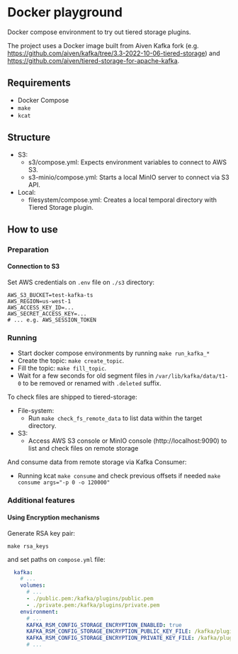 # Docker playground

Docker compose environment to try out tiered storage plugins.

The project uses a Docker image built from Aiven Kafka fork (e.g. https://github.com/aiven/kafka/tree/3.3-2022-10-06-tiered-storage) and https://github.com/aiven/tiered-storage-for-apache-kafka.

## Requirements

- Docker Compose
- `make`
- `kcat`

## Structure

- S3:
  - s3/compose.yml: Expects environment variables to connect to AWS S3.
  - s3-minio/compose.yml: Starts a local MinIO server to connect via S3 API.
- Local:
  - filesystem/compose.yml: Creates a local temporal directory with Tiered Storage plugin.

## How to use

### Preparation

#### Connection to S3

Set AWS credentials on `.env` file on `./s3` directory:

```properties .env
AWS_S3_BUCKET=test-kafka-ts
AWS_REGION=us-west-1
AWS_ACCESS_KEY_ID=...
AWS_SECRET_ACCESS_KEY=...
# ... e.g. AWS_SESSION_TOKEN
```

### Running

- Start docker compose environments by running `make run_kafka_*`
- Create the topic: `make create_topic`.
- Fill the topic: `make fill_topic`.
- Wait for a few seconds for old segment files in `/var/lib/kafka/data/t1-0` to be removed or renamed with `.deleted` suffix.

To check files are shipped to tiered-storage:

- File-system:
  - Run `make check_fs_remote_data` to list data within the target directory.
- S3:
  - Access AWS S3 console or MinIO console (http://localhost:9090) to list and check files on remote storage

And consume data from remote storage via Kafka Consumer:

- Running kcat `make consume` and check previous offsets if needed `make consume args="-p 0 -o 120000"` 

### Additional features

#### Using Encryption mechanisms

Generate RSA key pair:

```shell
make rsa_keys
```

and set paths on `compose.yml` file:

```yaml
  kafka:
    # ...
    volumes:
      # ...
      - ./public.pem:/kafka/plugins/public.pem
      - ./private.pem:/kafka/plugins/private.pem
    environment:
      # ...
      KAFKA_RSM_CONFIG_STORAGE_ENCRYPTION_ENABLED: true
      KAFKA_RSM_CONFIG_STORAGE_ENCRYPTION_PUBLIC_KEY_FILE: /kafka/plugins/public.pem
      KAFKA_RSM_CONFIG_STORAGE_ENCRYPTION_PRIVATE_KEY_FILE: /kafka/plugins/private.pem
      # ...
```
